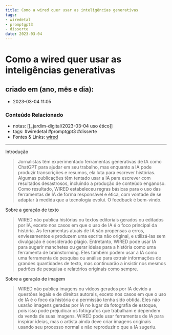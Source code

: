 ```yaml
---
title: Como a wired quer usar as inteligências generativas
tags:
- wiredetal
- promptgpt3
- disserte
date: 2023-03-04
---
```

# Como a wired quer usar as inteligências generativas

## criado em (ano, mês e dia): 
- 2023-03-04  11:05

### Conteúdo Relacionado
- notas:  [[_jardim-digital/2023-03-04 uso ético]]
- tags: #wiredetal #promptgpt3 #disserte 
- Fontes & Links: [wired](https://www.wired.com/story/how-wired-will-use-generative-ai-tools/)
---

Introdução
>Jornalistas têm experimentado ferramentas generativas de IA como ChatGPT para ajudar em seu trabalho, mas enquanto a IA pode produzir transcrições e resumos, ela luta para escrever histórias. Algumas publicações têm tentado usar a IA para escrever com resultados desastrosos, incluindo a produção de conteúdo enganoso. Como resultado, WIRED estabeleceu regras básicas para o uso das ferramentas de IA de forma responsável e ética, com vontade de se adaptar à medida que a tecnologia evolui. O feedback é bem-vindo.

Sobre a geração de texto
>WIRED não publica histórias ou textos editoriais gerados ou editados por IA, exceto nos casos em que o uso de IA é o foco principal da história. As ferramentas atuais de IA são propensas a erros, enviesamentos e produzem uma escrita não original, e utilizá-las sem divulgação é considerado plágio. Entretanto, WIRED pode usar IA para sugerir manchetes ou gerar ideias para a história como uma ferramenta de brainstorming. Eles também podem usar a IA como uma ferramenta de pesquisa ou análise para extrair informações de grandes quantidades de texto, mas continuarão a insistir nos mesmos padrões de pesquisa e relatórios originais como sempre.

Sobre a geração de imagem
>WIRED não publica imagens ou vídeos gerados por IA devido a questões legais e de direitos autorais, exceto nos casos em que o uso de IA é o foco da história e a permissão tenha sido obtida. Eles não usarão imagens geradas por IA no lugar da fotografia de estoque, pois isso pode prejudicar os fotógrafos que trabalham e dependem da venda de suas imagens. WIRED pode usar ferramentas de IA para inspirar ideias, mas o artista ainda deve criar imagens originais usando seu processo normal e não reproduzir o que a IA sugeriu.